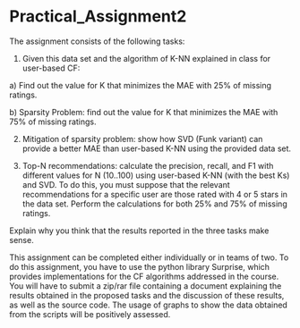 # Practical_Assignment2

The assignment consists of the following tasks:

1. Given this data set and the algorithm of K-NN explained in class for user-based CF:

a) Find out the value for K that minimizes the MAE with 25% of missing ratings.

b) Sparsity Problem: find out the value for K that minimizes the MAE with 75% of missing ratings.

2. Mitigation of sparsity problem: show how SVD (Funk variant) can provide a better MAE than user-based K-NN using the provided data set.

3. Top-N recommendations: calculate the precision, recall, and F1 with different values for N (10..100) using user-based K-NN (with the best Ks)  and SVD. To do this, you must suppose that the relevant recommendations for a specific user are those rated with 4 or 5 stars in the data set. Perform the calculations for both 25% and 75% of missing ratings.

Explain why you think that the results reported in the three tasks make sense.

This assignment can be completed either individually or in teams of two.
To do this assignment, you have to use the python library Surprise, which provides implementations for the CF algorithms addressed in the course.
You will have to submit a zip/rar file containing a document explaining the results obtained in the proposed tasks and the discussion of these results, as well as the source code. The usage of graphs to show the data obtained from the scripts will be positively assessed.